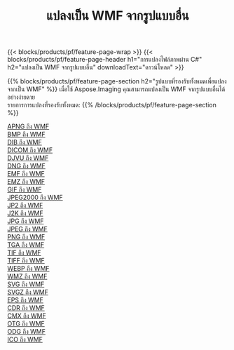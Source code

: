 ﻿---
title: แปลงเป็น WMF จากรูปแบบอื่น 
weight: 3920
url: /th/java/conversion/to/wmf 
lang: th
langdirlevel: 2
locales: zh-hans,ja,it,ru,de,es,fr,nl,id,lt,pl,pt,vi,tr,ko,zh-hant,ar,hi,th,sv,cs,uk,he
description: เมื่อใช้ Aspose.Imaging คุณสามารถแปลงเป็น WMF จากรูปแบบอื่นได้อย่างง่ายดาย
---

{{< blocks/products/pf/feature-page-wrap >}}
{{< blocks/products/pf/feature-page-header h1="การแปลงไฟล์ภาพผ่าน C#" h2="แปลงเป็น WMF จากรูปแบบอื่น" downloadText="ดาวน์โหลด" >}}


{{% blocks/products/pf/feature-page-section  h2="รูปแบบที่รองรับทั้งหมดเพื่อแปลงจากเป็น WMF" %}}
เมื่อใช้ Aspose.Imaging คุณสามารถแปลงเป็น WMF จากรูปแบบอื่นได้อย่างง่ายดาย
<br/>
รายการการแปลงที่รองรับทั้งหมด:
{{% /blocks/products/pf/feature-page-section %}}
<div class="container-fluid productfamilypage bg-gray">
    <div class="convertypes bg-gray agp-content section">
        <div class="container">
		<div class="row other-converters">
		    <div class='col-md-2 other-converter remove-lp remove-rp'><a href="/imaging/th/java/conversion/apng-to-wmf" >APNG ถึง WMF</a></div>
<div class='col-md-2 other-converter remove-lp remove-rp'><a href="/imaging/th/java/conversion/bmp-to-wmf" >BMP ถึง WMF</a></div>
<div class='col-md-2 other-converter remove-lp remove-rp'><a href="/imaging/th/java/conversion/dib-to-wmf" >DIB ถึง WMF</a></div>
<div class='col-md-2 other-converter remove-lp remove-rp'><a href="/imaging/th/java/conversion/dicom-to-wmf" >DICOM ถึง WMF</a></div>
<div class='col-md-2 other-converter remove-lp remove-rp'><a href="/imaging/th/java/conversion/djvu-to-wmf" >DJVU ถึง WMF</a></div>
<div class='col-md-2 other-converter remove-lp remove-rp'><a href="/imaging/th/java/conversion/dng-to-wmf" >DNG ถึง WMF</a></div>
<div class='col-md-2 other-converter remove-lp remove-rp'><a href="/imaging/th/java/conversion/emf-to-wmf" >EMF ถึง WMF</a></div>
<div class='col-md-2 other-converter remove-lp remove-rp'><a href="/imaging/th/java/conversion/emz-to-wmf" >EMZ ถึง WMF</a></div>
<div class='col-md-2 other-converter remove-lp remove-rp'><a href="/imaging/th/java/conversion/gif-to-wmf" >GIF ถึง WMF</a></div>
<div class='col-md-2 other-converter remove-lp remove-rp'><a href="/imaging/th/java/conversion/jpeg2000-to-wmf" >JPEG2000 ถึง WMF</a></div>
<div class='col-md-2 other-converter remove-lp remove-rp'><a href="/imaging/th/java/conversion/jp2-to-wmf" >JP2 ถึง WMF</a></div>
<div class='col-md-2 other-converter remove-lp remove-rp'><a href="/imaging/th/java/conversion/j2k-to-wmf" >J2K ถึง WMF</a></div>
<div class='col-md-2 other-converter remove-lp remove-rp'><a href="/imaging/th/java/conversion/jpg-to-wmf" >JPG ถึง WMF</a></div>
<div class='col-md-2 other-converter remove-lp remove-rp'><a href="/imaging/th/java/conversion/jpeg-to-wmf" >JPEG ถึง WMF</a></div>
<div class='col-md-2 other-converter remove-lp remove-rp'><a href="/imaging/th/java/conversion/png-to-wmf" >PNG ถึง WMF</a></div>
<div class='col-md-2 other-converter remove-lp remove-rp'><a href="/imaging/th/java/conversion/tga-to-wmf" >TGA ถึง WMF</a></div>
<div class='col-md-2 other-converter remove-lp remove-rp'><a href="/imaging/th/java/conversion/tif-to-wmf" >TIF ถึง WMF</a></div>
<div class='col-md-2 other-converter remove-lp remove-rp'><a href="/imaging/th/java/conversion/tiff-to-wmf" >TIFF ถึง WMF</a></div>
<div class='col-md-2 other-converter remove-lp remove-rp'><a href="/imaging/th/java/conversion/webp-to-wmf" >WEBP ถึง WMF</a></div>
<div class='col-md-2 other-converter remove-lp remove-rp'><a href="/imaging/th/java/conversion/wmz-to-wmf" >WMZ ถึง WMF</a></div>
<div class='col-md-2 other-converter remove-lp remove-rp'><a href="/imaging/th/java/conversion/svg-to-wmf" >SVG ถึง WMF</a></div>
<div class='col-md-2 other-converter remove-lp remove-rp'><a href="/imaging/th/java/conversion/svgz-to-wmf" >SVGZ ถึง WMF</a></div>
<div class='col-md-2 other-converter remove-lp remove-rp'><a href="/imaging/th/java/conversion/eps-to-wmf" >EPS ถึง WMF</a></div>
<div class='col-md-2 other-converter remove-lp remove-rp'><a href="/imaging/th/java/conversion/cdr-to-wmf" >CDR ถึง WMF</a></div>
<div class='col-md-2 other-converter remove-lp remove-rp'><a href="/imaging/th/java/conversion/cmx-to-wmf" >CMX ถึง WMF</a></div>
<div class='col-md-2 other-converter remove-lp remove-rp'><a href="/imaging/th/java/conversion/otg-to-wmf" >OTG ถึง WMF</a></div>
<div class='col-md-2 other-converter remove-lp remove-rp'><a href="/imaging/th/java/conversion/odg-to-wmf" >ODG ถึง WMF</a></div>
<div class='col-md-2 other-converter remove-lp remove-rp'><a href="/imaging/th/java/conversion/ico-to-wmf" >ICO ถึง WMF</a></div>
                </div>
        </div>
    </div>
</div>
<br/>

